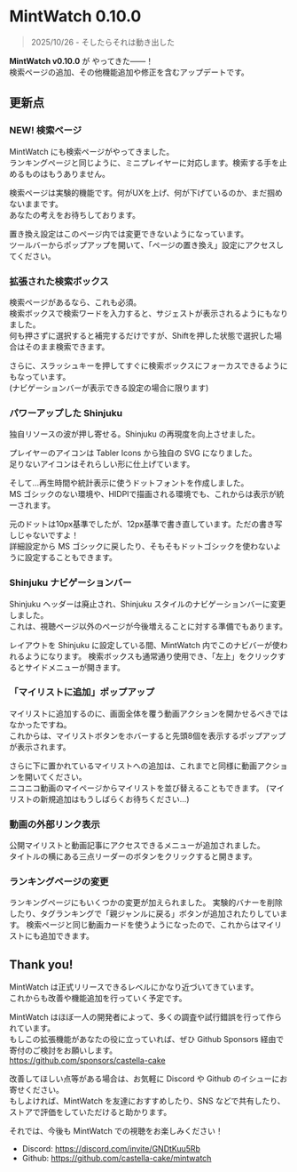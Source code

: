 # MintWatch 0.10.0
> 2025/10/26 - そしたらそれは動き出した

**MintWatch v0.10.0** が やってきた――！  
検索ページの追加、その他機能追加や修正を含むアップデートです。

## 更新点

### NEW! 検索ページ
MintWatch にも検索ページがやってきました。  
ランキングページと同じように、ミニプレイヤーに対応します。検索する手を止めるものはもうありません。

検索ページは実験的機能です。何がUXを上げ、何が下げているのか、まだ掴めないままです。  
あなたの考えをお待ちしております。

置き換え設定はこのページ内では変更できないようになっています。  
ツールバーからポップアップを開いて、「ページの置き換え」設定にアクセスしてください。

### 拡張された検索ボックス
検索ページがあるなら、これも必須。  
検索ボックスで検索ワードを入力すると、サジェストが表示されるようにもなりました。  
何も押さずに選択すると補完するだけですが、Shiftを押した状態で選択した場合はそのまま検索できます。

さらに、スラッシュキーを押してすぐに検索ボックスにフォーカスできるようにもなっています。  
(ナビゲーションバーが表示できる設定の場合に限ります)

### パワーアップした Shinjuku
独自リソースの波が押し寄せる。Shinjuku の再現度を向上させました。  

プレイヤーのアイコンは Tabler Icons から独自の SVG になりました。  
足りないアイコンはそれらしい形に仕上げています。

そして…再生時間や統計表示に使うドットフォントを作成しました。  
MS ゴシックのない環境や、HIDPIで描画される環境でも、これからは表示が統一されます。

元のドットは10px基準でしたが、12px基準で書き直しています。ただの書き写しじゃないですよ！  
詳細設定から MS ゴシックに戻したり、そもそもドットゴシックを使わないように設定することもできます。

### Shinjuku ナビゲーションバー
Shinjuku ヘッダーは廃止され、Shinjuku スタイルのナビゲーションバーに変更しました。  
これは、視聴ページ以外のページが今後増えることに対する準備でもあります。

レイアウトを Shinjuku に設定している間、MintWatch 内でこのナビバーが使われるようになります。
検索ボックスも通常通り使用でき、「左上」をクリックするとサイドメニューが開きます。

### 「マイリストに追加」ポップアップ
マイリストに追加するのに、画面全体を覆う動画アクションを開かせるべきではなかったですね。  
これからは、マイリストボタンをホバーすると先頭8個を表示するポップアップが表示されます。

さらに下に置かれているマイリストへの追加は、これまでと同様に動画アクションを開いてください。  
ニコニコ動画のマイページからマイリストを並び替えることもできます。
(マイリストの新規追加はもうしばらくお待ちください…)

### 動画の外部リンク表示
公開マイリストと動画記事にアクセスできるメニューが追加されました。  
タイトルの横にある三点リーダーのボタンをクリックすると開きます。

### ランキングページの変更
ランキングページにもいくつかの変更が加えられました。
実験的バナーを削除したり、タグランキングで「親ジャンルに戻る」ボタンが追加されたりしています。
検索ページと同じ動画カードを使うようになったので、これからはマイリストにも追加できます。

## Thank you!
MintWatch は正式リリースできるレベルにかなり近づいてきています。  
これからも改善や機能追加を行っていく予定です。

MintWatch はほぼ一人の開発者によって、多くの調査や試行錯誤を行って作られています。  
もしこの拡張機能があなたの役に立っていれば、ぜひ Github Sponsors 経由で寄付のご検討をお願いします。  
https://github.com/sponsors/castella-cake

改善してほしい点等がある場合は、お気軽に Discord や Github のイシューにお寄せください。  
もしよければ、MintWatch を友達におすすめしたり、SNS などで共有したり、ストアで評価をしていただけると助かります。  

それでは、今後も MintWatch での視聴をお楽しみください！

- Discord: https://discord.com/invite/GNDtKuu5Rb
- Github: https://github.com/castella-cake/mintwatch